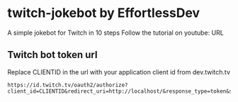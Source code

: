 # twitch-jokebot by EffortlessDev
A simple jokebot for Twitch in 10 steps
Follow the tutorial on youtube: URL

## Twitch bot token url
Replace CLIENTID in the url with your application client id from dev.twitch.tv
```
https://id.twitch.tv/oauth2/authorize?client_id=CLIENTID&redirect_uri=http://localhost/&response_type=token&scope=chat:read+chat:edit
```

